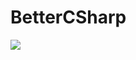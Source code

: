 # BetterCSharp
<img src="https://capsule-render.vercel.app/api?type=waving&color=yellow&height=200&section=header&text=BetterCSharp&fontSize=90" />
